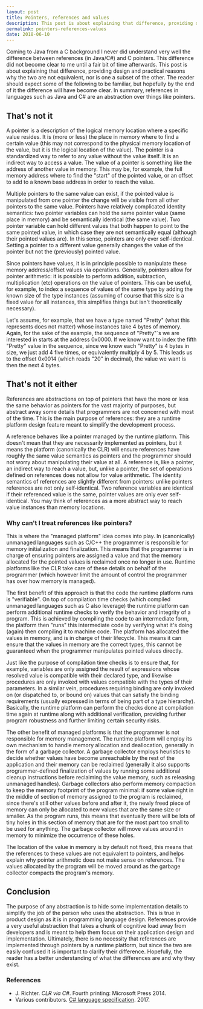 ```yaml
---
layout: post
title: Pointers, references and values
description: This post is about explaining that difference, providing design and practical reasons why the two are not equivalent, nor is one a subset of the other.
permalink: pointers-references-values
date: 2018-06-10
---
```


Coming to Java from a C background I never did understand very well the difference between references (in Java/C#) and C pointers. This difference did not become clear to me until a fair bit of time afterwards. This post is about explaining that difference, providing design and practical reasons why the two are not equivalent, nor is one a subset of the other. The reader should expect some of the following to be familiar, but hopefully by the end of it the difference will have become clear. In summary, references in languages such as Java and C# are an abstraction over things like pointers. 

## That's not it

A pointer is a description of the logical memory location where a specific value resides. It is (more or less) the place in memory where to find a certain value (this may not correspond to the physical memory location of the value, but it is the logical location of the value). The pointer is a standardized way to refer to any value without the value itself. It is an indirect way to access a value. The value of a pointer is something like the address of another value in memory. This may be, for example, the full memory address where to find the "start" of the pointed value, or an offset to add to a known base address in order to reach the value.

Multiple pointers to the same value can exist, if the pointed value is manipulated from one pointer the change will be visible from all other pointers to the same value. Pointers have relatively complicated identity semantics: two pointer variables can hold the same pointer value (same place in memory) and be semantically identical (the same value). Two pointer variable can hold different values that both happen to point to the same pointed value, in which case they are not semantically equal (although their pointed values are). In this sense, pointers are only ever self-identical. Setting a pointer to a different value generally changes the value of the pointer but not the (previously) pointed value.

Since pointers have values, it is in principle possible to manipulate these memory address/offset values via operations. Generally, pointers allow for pointer arithmetic: it is possible to perform addition, subtraction, multiplication (etc) operations on the value of pointers. This can be useful, for example, to index a sequence of values of the same type by adding the known size of the type instances (assuming of course that this size is a fixed value for all instances, this simplifies things but isn't theoretically necessary).

Let's assume, for example, that we have a type named "Pretty" (what this represents does not matter) whose instances take 4 bytes of memory. Again, for the sake of the example, the sequence of "Pretty"`s we are interested in starts at the address 0x0000. If we know want to index the fifth "Pretty" value in the sequence, since we know each "Pretty" is 4 bytes in size, we just add 4 five times, or equivalently multiply 4 by 5. This leads us to the offset 0x0014 (which reads "20" in decimal), the value we want is then the next 4 bytes.

## That's not it either

References are abstractions on top of pointers that have the more or less the same behavior as pointers for the vast majority of purposes, but abstract away some details that programmers are not concerned with most of the time. This is the main purpose of references: they are a runtime platform design feature meant to simplify the development process.

A reference behaves like a pointer managed by the runtime platform. This doesn't mean that they are necessarily implemented as pointers, but it means the platform (canonically the CLR) will ensure references have roughly the same value semantics as pointers and the programmer should not worry about manipulating their value at all. A reference is, like a pointer, an indirect way to reach a value, but, unlike a pointer, the set of operations defined on references does not allow for value arithmetic. The identity semantics of references are slightly different from pointers: unlike pointers references are not only self-identical. Two reference variables are identical if their referenced value is the same, pointer values are only ever self-identical. You may think of references as a more abstract way to reach value instances than memory locations.

### Why can't I treat references like pointers?

This is where the "managed platform" idea comes into play. In (canonically) unmanaged languages such as C/C++ the programmer is responsible for memory initialization and finalization. This means that the programmer is in charge of ensuring pointers are assigned a value and that the memory allocated for the pointed values is reclaimed once no longer in use. Runtime platforms like the CLR take care of these details on behalf of the programmer (which however limit the amount of control the programmer has over how memory is managed).

The first benefit of this approach is that the code the runtime platform runs is "verifiable". On top of compilation time checks (which compiled unmanaged languages such as C also leverage) the runtime platform can perform additional runtime checks to verify the behavior and integrity of a program. This is achieved by compiling the code to an intermediate form, the platform then "runs" this intermediate code by verifying what it's doing (again) then compiling it to machine code. The platform has allocated the values in memory, and is in charge of their lifecycle. This means it can ensure that the values in memory are the correct types, this cannot be guaranteed when the programmer manipulates pointed values directly.

Just like the purpose of compilation time checks is to ensure that, for example, variables are only assigned the result of expressions whose resolved value is compatible with their declared type, and likewise procedures are only invoked with values compatible with the types of their parameters. In a similar vein, procedures requiring binding are only invoked on (or dispatched to, or bound on) values that can satisfy the binding requirements (usually expressed in terms of being part of a type hierarchy). Basically, the runtime platform can perform the checks done at compilation time again at runtime along with additional verification, providing further program robustness and further limiting certain security risks.

The other benefit of managed platforms is that the programmer is not responsible for memory management. The runtime platform will employ its own mechanism to handle memory allocation and deallocation, generally in the form of a garbage collector. A garbage collector employs heuristics to decide whether values have become unreachable by the rest of the application and their memory can be reclaimed (generally it also supports programmer-defined finalization of values by running some additional cleanup instructions before reclaiming the value memory, such as releasing unmanaged handles). Garbage collectors also perform memory compaction to keep the memory footprint of the program minimal: if some value right in the middle of section of memory assigned to the program is reclaimed, since there's still other values before and after it, the newly freed piece of memory can only be allocated to new values that are the same size or smaller. As the program runs, this means that eventually there will be lots of tiny holes in this section of memory that are for the most part too small to be used for anything. The garbage collector will move values around in memory to minimize the occurrence of these holes.

The location of the value in memory is by default not fixed, this means that the references to these values are not equivalent to pointers, and helps explain why pointer arithmetic does not make sense on references. The values allocated by the program will be moved around as the garbage collector compacts the program's memory.

## Conclusion

The purpose of any abstraction is to hide some implementation details to simplify the job of the person who uses the abstraction. This is true in product design as it is in programming language design. References provide a very useful abstraction that takes a chunk of cognitive load away from developers and is meant to help them focus on their application design and implementation. Ultimately, there is no necessity that references are implemented through pointers by a runtime platform, but since the two are easily confused it is important to clarify their difference. Hopefully, the reader has a better understanding of what the differences are and why they exist.

### References

- J. Richter. *CLR via C#*. Fourth printing: Microsoft Press 2014.
- Various contributors. [C# language specification](https://docs.microsoft.com/en-us/dotnet/csharp/language-reference/language-specification/). 2017.
